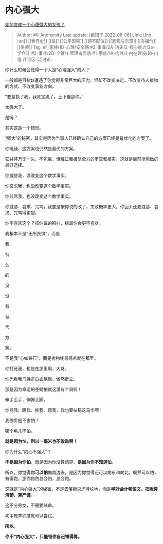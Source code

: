 # 内心强大
[如何变成一个心理强大的女孩？](https://www.zhihu.com/question/542764581/answer/2612102490)

> Author: #0-Anonymity
> Last update: [编辑于 2022-08-06]
> Link: [[no run]] [[世界史]] [[侠]] [[公平因果]] [[德不配位]] [[悲观与乐观]] [[有福气]] [[美德]]
> Tag: #1-家族/1D-心理/安全感 #2-事业/2A-功夫/2-核心能力/2e-学会计 #2-事业/2D-企管/1-管理者素质 #1-家族/1A-内外/1-内在建设/1d-自强
> 评论区:
> 泛讨论:

你什么时候会觉得一个人是“心理强大”的人？

一般都是目睹ta遭遇了你觉得非常巨大的压力，但却不改变决定、不改变待人接物的方式、不改变事业方向。

“要是换了我，我肯定跪了。土下座那种。”

太强大了。

是吗？

其实这是一个错觉。

“强大”的秘密，其实是因为当事人已经确认自己的方案已经是最优化的方案了。

你吼我，这方案也仍然是最优的方案。

它并非万无一失、不包赢，但经过我极尽全力的审查和核实，这就是目前所能做的最好选择。

你威胁我，没改变这个数学事实。

你哀求我，也没改变这个数学事实。

你咒骂我，也没改变这个数学事实。

你威胁、哀求、咒骂，我要是按你说的改了，失败概率更大，你回头还要威胁、哀求、咒骂得更狠。

你不喜欢这个？按你说的照办，结局你会更不喜欢。

我根本不是“无所畏惧”，而是

我

特

么

的

没

没

有

替

代

方

案。

不是我“心如铁石”，而是抛物线最高点就在那里。

你打死我，也是在那里啊，大哥。

你光看我乌蝇哥白衣飘飘、傲然挺立。

那是因为命运的苍蝇拍就这里有个洞啊！

伸手丢手，伸脚丢脚。

你骂我、踢我、推我、怨我，我也要站稳这马步啊！

我哪里是不害怕？

哪个龟儿不怕。

**就是因为怕，所以一毫米也不敢动啊！**

你为什么“内心不强大”？

**不是因为你怕**，而是因为你没算清楚，**是因为你不知道怕**。

所以，你觉得你**可以怕**向南边去，是因为你觉得还可以向东和向北。既然可以怕，有得跑，那你自然总会怕，总会跑。

这就是“内心强大”的秘密，不是去屠狮灭虎睡坟地，而是**学好会计和语文，把账算清楚、算严谨**。

这不分男女，不需要赌命。

初中教育程度就可以尝试。

**所以，**

**你不“内心强大”，只能怪你自己懒得算。**
